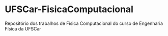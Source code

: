 # UFSCar-FisicaComputacional
Repositório dos trabalhos de Física Computacional do curso de Engenharia Física da UFSCar
